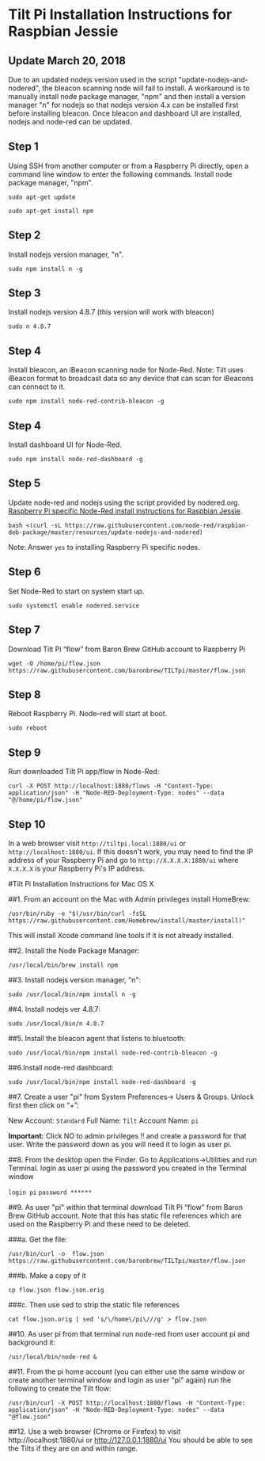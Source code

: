 # Tilt Pi Installation Instructions for Raspbian Jessie

## Update March 20, 2018
Due to an updated nodejs version used in the script "update-nodejs-and-nodered", the bleacon scanning node will fail to install. A workaround is to manually install node package manager, "npm" and then install a version manager "n" for nodejs so that nodejs version 4.x can be installed first before installing bleacon. Once bleacon and dashboard UI are installed, nodejs and node-red can be updated.

## Step 1
Using SSH from another computer or from a Raspberry Pi directly, open a command line window to enter the following commands. Install node package manager, "npm".

`sudo apt-get update`

`sudo apt-get install npm`

## Step 2
Install nodejs version manager, "n".

`sudo npm install n -g`

## Step 3
Install nodejs version 4.8.7 (this version will work with bleacon)

`sudo n 4.8.7`

## Step 4
Install bleacon, an iBeacon scanning node for Node-Red. Note: Tilt uses iBeacon format to broadcast data so any device that can scan for iBeacons can connect to it.

`sudo npm install node-red-contrib-bleacon -g`

## Step 4
Install dashboard UI for Node-Red.

`sudo npm install node-red-dashboard -g`

## Step 5
Update node-red and nodejs using the script provided by nodered.org. [Raspberry Pi specific Node-Red install instructions for Raspbian Jessie](https://nodered.org/docs/hardware/raspberrypi).

`bash <(curl -sL https://raw.githubusercontent.com/node-red/raspbian-deb-package/master/resources/update-nodejs-and-nodered)`

Note: Answer `yes` to installing Raspberry Pi specific nodes.

## Step 6
Set Node-Red to start on system start up.

`sudo systemctl enable nodered.service`

## Step 7
Download Tilt Pi “flow” from Baron Brew GitHub account to Raspberry Pi

`wget -O /home/pi/flow.json https://raw.githubusercontent.com/baronbrew/TILTpi/master/flow.json`

## Step 8
Reboot Raspberry Pi. Node-red will start at boot.

`sudo reboot`

## Step 9
Run downloaded Tilt Pi app/flow in Node-Red:

`curl -X POST http://localhost:1880/flows -H "Content-Type: application/json" -H "Node-RED-Deployment-Type: nodes" --data "@/home/pi/flow.json"`

## Step 10

In a web browser visit `http://tiltpi.local:1880/ui` or `http://localhost:1880/ui`. If this doesn't work, you may need to find the IP address of your Raspberry Pi and go to `http://X.X.X.X:1880/ui` where `X.X.X.X` is your Raspberry Pi's IP address.

#Tilt Pi Installation Instructions for Mac OS X

##1. From an account on the Mac with Admin privileges install HomeBrew:

`/usr/bin/ruby -e "$(/usr/bin/curl -fsSL https://raw.githubusercontent.com/Homebrew/install/master/install)"`

This will install Xcode command line tools if it is not already installed.

##2. Install the Node Package Manager:

`/usr/local/bin/brew install npm`

##3. Install nodejs version manager, "n":

`sudo /usr/local/bin/npm install n -g`

##4. Install nodejs ver 4.8.7:

`sudo /usr/local/bin/n 4.8.7`

##5. Install the bleacon agent that listens to bluetooth:

`sudo /usr/local/bin/npm install node-red-contrib-bleacon -g`

##6.Install node-red dashboard:

`sudo /usr/local/bin/npm install node-red-dashboard -g`

##7. Create a user "pi" from System Preferences-> Users & Groups. Unlock first then click on “+”:

New Account: `Standard`
Full Name: `Tilt`
Account Name: `pi`

**Important:** Click NO to admin privileges !! and create a password for that user. Write the password down as you will need it to login as user pi.

##8. From the desktop open the Finder. Go to Applications->Utilities and run Terminal. login as user pi using the password you created in the Terminal window

`login pi`
`password ******`

##9. As user "pi" within that terminal download Tilt Pi “flow” from Baron Brew GitHub account. Note that this has static file references which are used on the Raspberry Pi and these need to be deleted.

###a. Get the file:

`/usr/bin/curl -o  flow.json https://raw.githubusercontent.com/baronbrew/TILTpi/master/flow.json`

###b. Make a copy of it

`cp flow.json flow.json.orig`

###c. Then use sed to strip the static file references

`cat flow.json.orig | sed 's/\/home\/pi\///g' > flow.json`

##10. As user pi from that terminal run node-red from user account pi and background it:

`/usr/local/bin/node-red &`

##11. From the pi home account (you can either use the same window or create another terminal window and login as user "pi" again) run the following to create the Tilt flow:

`/usr/bin/curl -X POST http://localhost:1880/flows -H "Content-Type: application/json" -H "Node-RED-Deployment-Type: nodes" --data "@flow.json"`

##12. Use a web browser (Chrome or Firefox) to visit http://localhost:1880/ui or http://127.0.0.1:1880/ui
You should be able to see the Tilts if they are on and within range.